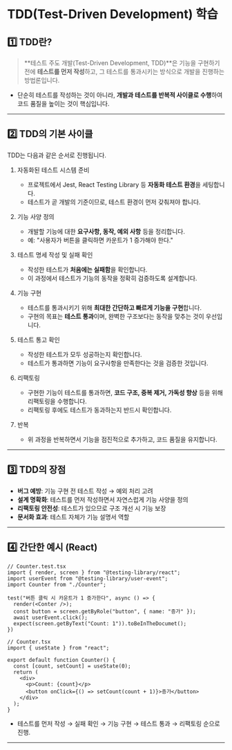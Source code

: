 # TDD(Test-Driven Development) 학습

## 1️⃣ TDD란?

> **테스트 주도 개발(Test-Driven Development, TDD)**은 기능을 구현하기 전에 **테스트를 먼저 작성**하고, 그 테스트를 통과시키는 방식으로 개발을 진행하는 방법론입니다.

- 단순히 테스트를 작성하는 것이 아니라, **개발과 테스트를 반복적 사이클로 수행**하여 코드 품질을 높이는 것이 핵심입니다.

---

## 2️⃣ TDD의 기본 사이클
TDD는 다음과 같은 순서로 진행됩니다.

1. 자동화된 테스트 시스템 준비

    - 프로젝트에서 Jest, React Testing Library 등 **자동화 테스트 환경**을 세팅합니다.
    - 테스트가 곧 개발의 기준이므로, 테스트 환경이 먼저 갖춰져야 합니다.

2. 기능 사양 정의

    - 개발할 기능에 대한 **요구사항, 동작, 예외 사항** 등을 정리합니다.
    - 예: "사용자가 버튼을 클릭하면 카운트가 1 증가해야 한다."

3. 테스트 명세 작성 및 실패 확인

    - 작성한 테스트가 **처음에는 실패함**을 확인합니다.
    - 이 과정에서 테스트가 기능의 동작을 정확히 검증하도록 설계합니다.

4. 기능 구현

    - 테스트를 통과시키기 위해 **최대한 간단하고 빠르게 기능을 구현**합니다.
    - 구현의 목표는 **테스트 통과**이며, 완벽한 구조보다는 동작을 맞추는 것이 우선입니다.

5. 테스트 통고 확인

    - 작성한 테스트가 모두 성공하는지 확인합니다.
    - 테스트가 통과하면 기능이 요구사항을 만족한다는 것을 검증한 것입니다.

6. 리팩토링

    - 구현한 기능이 테스트를 통과하면, **코드 구조, 중복 제거, 가독성 향상** 등을 위해 리팩토링을 수행합니다.
    - 리팩토링 후에도 테스트가 동과하는지 반드시 확인합니다.

7. 반복

    - 위 과정을 반복하면서 기능을 점진적으로 추가하고, 코드 품질을 유지합니다.

---

## 3️⃣ TDD의 장점

- **버그 예방**: 기능 구현 전 테스트 작성 → 예외 처리 고려
- **설계 명확화**: 테스트를 먼저 작성하면서 자연스럽게 기능 사양을 정의
- **리팩토링 안전성**: 테스트가 있으므로 구조 개선 시 기능 보장
- **문서화 효과**: 테스트 자체가 기능 설명서 역할

---

## 4️⃣ 간단한 예시 (React)

```tsx
// Counter.test.tsx
import { render, screen } from "@testing-library/react";
import userEvent from "@testing-library/user-event";
import Counter from "./Counter";

test("버튼 클릭 시 카운트가 1 증가한다", async () => {
  render(<Conter />);
  const button = screen.getByRole("button", { name: "증가" });
  await userEvent.click();
  expect(screen.getByText("Count: 1")).toBeInTheDocumet();
})
```

```tsx
// Counter.tsx
import { useState } from "react";

export default function Counter() {
  const [count, setCount] = useState(0);
  return (
    <div>
      <p>Count: {count}</p>
      <button onClick={() => setCount(count + 1)}>증가</button>
    </div>
  );
}
```

- 테스트를 먼저 작성 → 실패 확인 → 기능 구현 → 테스트 통과 → 리팩토링 순으로 진행.

---